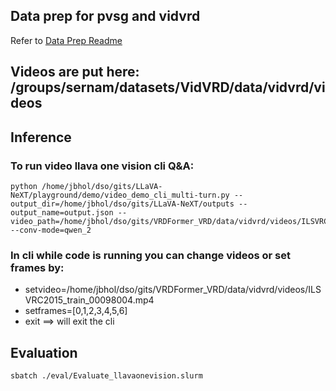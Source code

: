 ## Data prep for pvsg and vidvrd
Refer to [Data Prep Readme](./data_prep/README.md)


## Videos are put here: /groups/sernam/datasets/VidVRD/data/vidvrd/videos


## Inference

### To run video llava one vision cli Q&A:

```
python /home/jbhol/dso/gits/LLaVA-NeXT/playground/demo/video_demo_cli_multi-turn.py --output_dir=/home/jbhol/dso/gits/LLaVA-NeXT/outputs --output_name=output.json --video_path=/home/jbhol/dso/gits/VRDFormer_VRD/data/vidvrd/videos/ILSVRC2015_train_00098004.mp4 --conv-mode=qwen_2
```

### In cli while code is running you can change videos or set frames by:

- setvideo=/home/jbhol/dso/gits/VRDFormer_VRD/data/vidvrd/videos/ILSVRC2015_train_00098004.mp4
- setframes=[0,1,2,3,4,5,6]
- exit ==> will exit the cli


## Evaluation

```
sbatch ./eval/Evaluate_llavaonevision.slurm
```